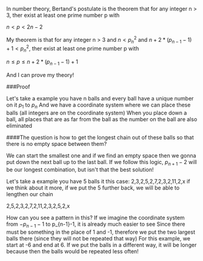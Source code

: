 
In number theory, Bertand's postulate is the theorem that for any integer n > 3, ther exist at least one prime number p with

$n < p < 2n-2$

My theorem is that for any integer n > 3 and $n < p_n^2$ and $n+2*(p_{n-1} - 1) + 1 < p_n^2$, ther exist at least one prime number p with

$n \leq p \leq n+2*(p_{n-1} - 1) + 1$

And I can prove my theory!

###Proof

Let's take a example you have n balls and every ball have a unique number on it $p_1$ to $p_n$
And we have a coordinate system where we can place these balls (all integers are on the coordinate system)
When you place down a ball, all places that are as far from the ball as the number on the ball are also eliminated

####The question is how to get the longest chain out of these balls so that there is no empty space between them?

We can start the smallest one and if we find an empty space then we gonna put down the next ball up to the last ball.
If we follow this logic, $p_{n+1}-2$ will be our longest combination, but isn't that the best solution!

Let's take a example you have 5 balls it this case: 2,3,2,5,2,7,2,3,2,11,2,x
if we think about it more, if we put the 5 further back, we will be able to lengthen our chain

2,5,2,3,2,7,2,11,2,3,2,5,2,x

How can you see a pattern in this?
If we imagine the coordinate system from $-p_{n-1}-1$ to p_{n-1}-1, it is already much easier to see
Since there must be something in the place of 1 and -1, therefore we put the two largest balls there (since they will not be repeated that way)
For this example, we start at -6 and end at 6.
If we put the balls in a different way, it will be longer because then the balls would be repeated less often!


